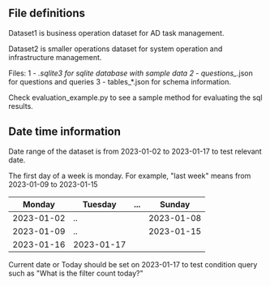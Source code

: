 ## File definitions

Dataset1 is business operation dataset for AD task management.

Dataset2 is smaller operations dataset for system operation and infrastructure management.

Files:
1 - *.sqlite3 for sqlite database with sample data
2 - questions_*.json for questions and queries
3 - tables_*.json for schema information.

Check evaluation_example.py to see a sample method for evaluating the sql results.

## Date time information

Date range of the dataset is from 2023-01-02 to 2023-01-17 to test relevant date.

The first day of a week is monday. For example, "last week" means from 2023-01-09 to 2023-01-15

| Monday     | Tuesday    | ... | Sunday     |
|------------|------------|-----|------------|
| 2023-01-02 | ..         |     | 2023-01-08 |
| 2023-01-09 | ..         |     | 2023-01-15 |
| 2023-01-16 | 2023-01-17 |     |            |

Current date or Today should be set on 2023-01-17 to test condition query such as "What is the filter count today?"